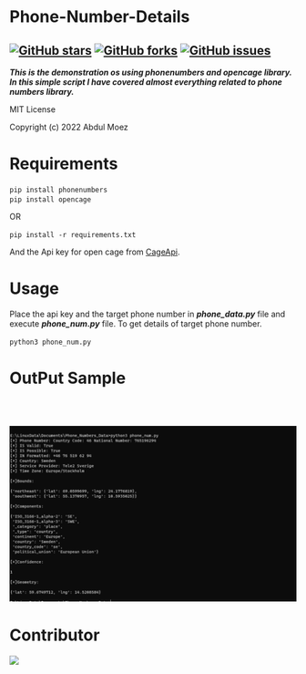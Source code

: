 # Phone-Number-Details
[![GitHub stars](https://img.shields.io/github/stars/Anonym0usWork1221/Phone-Number-Details.svg)](https://github.com/Anonym0usWork1221/Phone-Number-Details/stargazers)
[![GitHub forks](https://img.shields.io/github/forks/Anonym0usWork1221/Phone-Number-Details.svg)](https://github.com/Anonym0usWork1221/Phone-Number-Details/network/members)
[![GitHub issues](https://img.shields.io/github/issues/Anonym0usWork1221/Phone-Number-Details.svg)](https://github.com/Anonym0usWork1221/Phone-Number-Details/issues)
-----------

**_This is the demonstration os using phonenumbers and opencage library.
In this simple script I have covered almost everything related to phone numbers library._**

MIT License

Copyright (c) 2022 Abdul Moez

# Requirements
``pip install phonenumbers``  
``pip install opencage``   

   OR  

``pip install -r requirements.txt``  

And the Api key for open cage from [CageApi](https://opencagedata.com/).

# Usage
Place the api key and the target phone number in **_phone_data.py_** file and execute **_phone_num.py_** file.
To get details of target phone number.

``python3 phone_num.py``  

# OutPut Sample
<br>
<br>
<p align="center">
  <img src="https://github.com/Anonym0usWork1221/Phone-Number-Details/blob/main/out_sample.png"  title="Phone-Number-Details">
</p>


# Contributor

<a href = "https://github.com/Anonym0usWork1221/Phone-Number-Details/graphs/contributors">
  <img src = "https://contrib.rocks/image?repo=Anonym0usWork1221/Phone-Number-Details"/>
</a>



